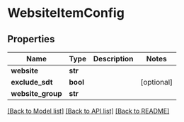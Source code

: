# WebsiteItemConfig

## Properties
Name | Type | Description | Notes
------------ | ------------- | ------------- | -------------
**website** | **str** |  | 
**exclude_sdt** | **bool** |  | [optional] 
**website_group** | **str** |  | 

[[Back to Model list]](../README.md#documentation-for-models) [[Back to API list]](../README.md#documentation-for-api-endpoints) [[Back to README]](../README.md)

